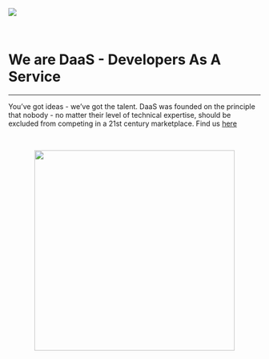 ![](https://github.com/WorkWithDaaS2-0/.github/blob/main/gifdaas.gif)

<br >

# We are DaaS - Developers As A Service
---

You’ve got ideas - we’ve got the talent.
DaaS was founded on the principle that nobody - no matter their level of technical expertise, should be excluded from competing in a 21st century marketplace. 
Find us [here](https://workwithdaas.com/)

<br >

<p align="center">
  <img src="https://github.com/WorkWithDaaS2-0/.github/blob/main/DaaS.png" width="400" height="400"/>
</p>
